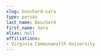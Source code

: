 ```yaml
---
slug: bouchard-sara
type: person
last_name: Bouchard
first_name: Sara
alias: null
affiliations:
- Virginia Commonwealth University
---
```


